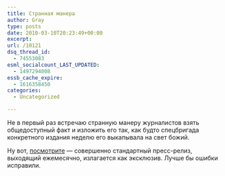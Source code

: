 ```yaml
---
title: Странная манера
author: Gray
type: posts
date: 2010-03-10T20:23:49+00:00
excerpt:
url: /10121
dsq_thread_id:
  - 74553083
esml_socialcount_LAST_UPDATED:
  - 1497294008
essb_cache_expire:
  - 1616358450
categories:
  - Uncategorized

---
```








Не&nbsp;в&nbsp;первый раз встречаю странную манеру журналистов взять общедоступный факт и&nbsp;изложить его так, как будто спецбригада конкретного издания неделю его выкапывала на&nbsp;свет божий.

Ну&nbsp;вот, <a href="http://proit.com.ua/news/soft/2010/03/10/143136.html" target="_blank">посмотрите</a>&nbsp;&mdash; совершенно стандартный <nobr>пресс-релиз</nobr>, выходящий ежемесячно, излагается как эксклюзив. Лучше&nbsp;бы ошибки исправили.

<img src="https://i1.wp.com/img.skitch.com/20100310-b8bhqie7e5r827gjpe7mxyretn.png?w=740" alt="" data-recalc-dims="1" />